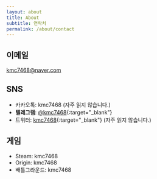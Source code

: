 ```yaml
---
layout: about
title: About
subtitle: 연락처
permalink: /about/contact
---
```


## 이메일
kmc7468@naver.com

## SNS
- 카카오톡: kmc7468 (자주 읽지 않습니다.)
- **텔레그램**: [@kmc7468](https://t.me/kmc7468){:target="_blank"}
- 트위터: [kmc7468](https://twitter.com/kmc7468){:target="_blank"} (자주 읽지 않습니다.)

## 게임
- Steam: kmc7468
- Origin: kmc7468
- 배틀그라운드: kmc7468